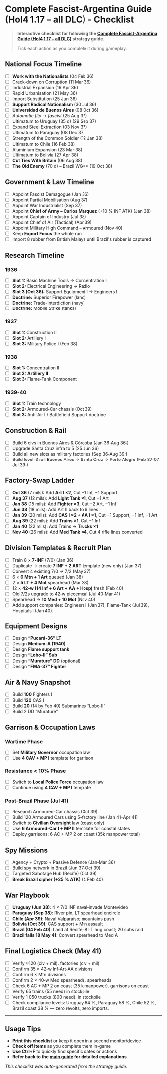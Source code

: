 # Complete Fascist‑Argentina Guide (HoI4 1.17 – all DLC) - Checklist

> **Interactive checklist for following the [Complete Fascist‑Argentina Guide (HoI4 1.17 – all DLC)](../argentina_fascist_1.17.md) strategy guide.**
> 
> Tick each action as you complete it during gameplay.

## National Focus Timeline

- [ ] **Work with the Nationalists** (04 Feb 36)
- [ ] Crack‑down on Corruption (11 Mar 36)
- [ ] Industrial Expansion (16 Apr 36)
- [ ] Rapid Urbanisation (21 May 36)
- [ ] Import Substitution (25 Jun 36)
- [ ] **Support Radical Nationalism** (30 Jul 36)
- [ ] **Universidad de Buenos Aires** (08 Oct 36)
- [ ] *Automatic flip → fascist* (25 Aug 37)
- [ ] Ultimatum to Uruguay (35 d) (29 Sep 37)
- [ ] Expand Steel Extraction (03 Nov 37)
- [ ] Ultimatum to Paraguay (08 Dec 37)
- [ ] Strength of the Common Soldier (12 Jan 38)
- [ ] Ultimatum to Chile (16 Feb 38)
- [ ] Aluminium Expansion (23 Mar 38)
- [ ] Ultimatum to Bolivia (27 Apr 38)
- [ ] **Cut Ties With Britain** (06 Aug 38)
- [ ] **The Old Enemy** (70 d) – Brazil WG** (19 Oct 38)

## Government & Law Timeline

- [ ] Appoint Fascist Demagogue (Jan 36)
- [ ] Appoint Partial Mobilisation (Aug 37)
- [ ] Appoint War Industrialist (Sep 37)
- [ ] Appoint **Chief of Army – Carlos Marquez** (+10 % INF ATK) (Jan 38)
- [ ] Appoint Captain of Industry (Jul 38)
- [ ] Appoint Chief of Air (Tactical) (Apr 39)
- [ ] Appoint Military High Command – Armoured (Nov 40)
- [ ] Keep **Export Focus** the whole run
- [ ] Import 8 rubber from British Malaya until Brazil's rubber is captured

## Research Timeline

### 1936
- [ ] **Slot 1:** Basic Machine Tools → Concentration I
- [ ] **Slot 2:** Electrical Engineering → Radio
- [ ] **Slot 3 (Oct 36):** Support Equipment I → Engineers I
- [ ] **Doctrine:** Superior Firepower (land)
- [ ] **Doctrine:** Trade-Interdiction (navy)
- [ ] **Doctrine:** Mobile Strike (tanks)

### 1937
- [ ] **Slot 1:** Construction II
- [ ] **Slot 2:** Artillery I
- [ ] **Slot 3:** Military Police I (Feb 38)

### 1938
- [ ] **Slot 1:** Concentration II
- [ ] **Slot 2:** **Artillery II**
- [ ] **Slot 3:** Flame-Tank Component

### 1939-40
- [ ] **Slot 1:** Train technology
- [ ] **Slot 2:** Armoured-Car chassis (Oct 39)
- [ ] **Slot 3:** Anti-Air I / Battlefield Support doctrine

## Construction & Rail

- [ ] Build 6 civs in Buenos Aires & Córdoba (Jan 36‑Aug 36:)
- [ ] Upgrade Santa Cruz infra to 5 (25 Jun 36)
- [ ] Build all new slots as military factories (Sep 36‑Aug 39:)
- [ ] Build level-3 rail Buenos Aires → Santa Cruz → Porto Alegre (Feb 37‑07 Jul 39:)

## Factory-Swap Ladder

- [ ] **Oct 36** (7 mils): Add **Art I ×2**, Cut −1 Inf, −1 Support
- [ ] **Aug 37** (12 mils): Add **Light Tank ×1**, Cut −1 Art
- [ ] **Jan 38** (15 mils): Add **Fighter ×3**, Cut −2 Art, −1 Inf
- [ ] **Jun 38** (18 mils): Add Art II back to 6 lines
- [ ] **Jan 39** (20 mils): Add **CAS I ×2 + AA I ×1**, Cut −1 Support, −1 Inf, −1 Art
- [ ] **Aug 39** (22 mils): Add **Trains ×1**, Cut −1 Inf
- [ ] **Jan 40** (22 mils): Add Trains → **Trucks ×1**
- [ ] **Nov 40** (26 mils): Add **Med Tank ×4**, Cut 4 rifle lines converted

## Division Templates & Recruit Plan

- [ ] Train 8 × **7‑INF** (7/0) (Jan 36)
- [ ] Duplicate → create **7 INF + 2 ART** template (new only) (Jan 37)
- [ ] Convert 4 existing 7/0 → 7/2 (May 37)
- [ ] 6 × **6 Mtn + 1 Art** queued (Jan 38)
- [ ] 2 × **5 LT + 4 Mot** spearhead (Mar 38)
- [ ] 12 × **42‑w (14 Inf + 6 Art + AA + Hosp)** fresh (Feb 40)
- [ ] Old 7/2s upgrade to 42‑w piecemeal (Jul 40‑Mar 41)
- [ ] Spearhead → **10 Med + 10 Mot** (Nov 40)
- [ ] Add support companies: Engineers I (Jan 37), Flame‑Tank (Jul 39), Hospitals I (Jan 40).

## Equipment Designs

- [ ] Design **“Pucará‑36” LT**
- [ ] Design **Medium‑A (1940)**
- [ ] Design **Flame support tank**
- [ ] Design **“Lobo‑II” Sub**
- [ ] Design **“Murature” DD** (optional)
- [ ] Design **“FMA‑37” Fighter**

## Air & Navy Snapshot

- [ ] Build **100** Fighters I
- [ ] Build **120** CAS I
- [ ] Build **20** (14 by Feb 40) Submarines “Lobo‑II”
- [ ] Build 2 DD “Murature”

## Garrison & Occupation Laws

### Wartime Phase
- [ ] Set **Military Governor** occupation law
- [ ] Use **4 CAV + MP I** template for garrison

### Resistance < 10% Phase  
- [ ] Switch to **Local Police Force** occupation law
- [ ] Continue using **4 CAV + MP I** template

### Post-Brazil Phase (Jul 41)
- [ ] Research Armoured-Car chassis (Oct 39)
- [ ] Build 120 Armoured Cars using 5-factory line (Jan 41–Apr 41)
- [ ] Switch to **Civilian Oversight** law (coast only)
- [ ] Use **6 Armoured-Car I + MP II** template for coastal states
- [ ] Deploy garrisons: 6 AC + MP 2 on coast (35k manpower total)

## Spy Missions

- [ ] Agency + Crypto + Passive Defence (Jan‑Mar 36)
- [ ] Build spy network in Brazil (Jun 37‑Oct 39)
- [ ] Targeted Sabotage Hub (Recife) (Oct 39)
- [ ] ****Break Brazil cipher** (+25 % ATK)** (4 Feb 40)

## War Playbook

- [ ] ****Uruguay (Jun 38)****: 4 × 7/0 INF naval‑invade Montevideo
- [ ] ****Paraguay (Sep 38)****: River pin, LT spearhead encircle
- [ ] ****Chile (Apr 39)****: Naval Valparaíso; mountains push
- [ ] ****Bolivia (Oct 39)****: CAS support + Mtn assault
- [ ] ****Brazil (04 Feb 40)****: Land at Recife; 8 LT hug coast; 20 subs raid
- [ ] **Brazil falls **18 May 41****: Convert spearhead to Med A

## Final Logistics Check (May 41)

- [ ] Verify ≈120 (civ + mil). factories (civ + mil)
- [ ] Confirm 35 × 42‑w Inf‑Art‑AA divisions
- [ ] Confirm 6 × Mtn divisions
- [ ] Confirm 2 × 40‑w Med spearheads. spearheads
- [ ] Check 6 AC + MP 2 on coast (35 k manpower). garrisons on coast
- [ ] Verify 65 trains (55 need) in stockpile
- [ ] Verify 1 050 trucks (800 need). in stockpile
- [ ] Check compliance levels: Uruguay 64 %, Paraguay 58 %, Chile 52 %, Brazil coast 38 % — zero revolts, zero imports.

---

## Usage Tips

- **Print this checklist** or keep it open in a second monitor/device
- **Check off items** as you complete them in-game
- **Use Ctrl+F** to quickly find specific dates or actions
- **Refer back to the [main guide](../argentina_fascist_1.17.md) for detailed explanations**

*This checklist was auto-generated from the strategy guide.*
